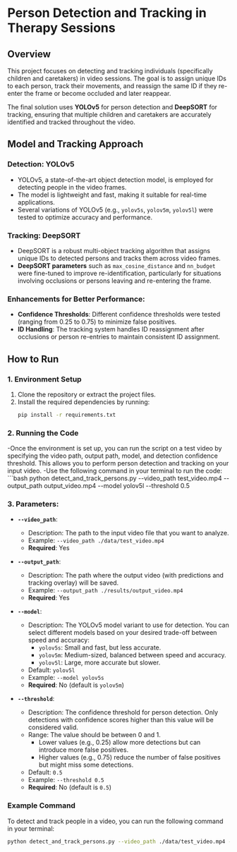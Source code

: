 # Person Detection and Tracking in Therapy Sessions

## Overview
This project focuses on detecting and tracking individuals (specifically children and caretakers) in video sessions. The goal is to assign unique IDs to each person, track their movements, and reassign the same ID if they re-enter the frame or become occluded and later reappear.

The final solution uses **YOLOv5** for person detection and **DeepSORT** for tracking, ensuring that multiple children and caretakers are accurately identified and tracked throughout the video.

## Model and Tracking Approach
### Detection: YOLOv5
- YOLOv5, a state-of-the-art object detection model, is employed for detecting people in the video frames. 
- The model is lightweight and fast, making it suitable for real-time applications.
- Several variations of YOLOv5 (e.g., `yolov5s`, `yolov5m`, `yolov5l`) were tested to optimize accuracy and performance.

### Tracking: DeepSORT
- DeepSORT is a robust multi-object tracking algorithm that assigns unique IDs to detected persons and tracks them across video frames.
- **DeepSORT parameters** such as `max_cosine_distance` and `nn_budget` were fine-tuned to improve re-identification, particularly for situations involving occlusions or persons leaving and re-entering the frame.
  
### Enhancements for Better Performance:
- **Confidence Thresholds**: Different confidence thresholds were tested (ranging from 0.25 to 0.75) to minimize false positives.
- **ID Handling**: The tracking system handles ID reassignment after occlusions or person re-entries to maintain consistent ID assignment.

## How to Run
### 1. Environment Setup
1. Clone the repository or extract the project files.
2. Install the required dependencies by running:
   ```bash
   pip install -r requirements.txt
   
### 2. Running the Code
-Once the environment is set up, you can run the script on a test video by specifying the video path, output path, model, and detection confidence threshold. This allows you to perform     person detection and tracking on your input video.
-Use the following command in your terminal to run the code:
    ```bash
    python detect_and_track_persons.py --video_path test_video.mp4 --output_path output_video.mp4 --model yolov5l --threshold 0.5
   

### 3. Parameters:

- **`--video_path`**: 
  - Description: The path to the input video file that you want to analyze.
  - Example: `--video_path ./data/test_video.mp4`
  - **Required**: Yes

- **`--output_path`**: 
  - Description: The path where the output video (with predictions and tracking overlay) will be saved.
  - Example: `--output_path ./results/output_video.mp4`
  - **Required**: Yes

- **`--model`**: 
  - Description: The YOLOv5 model variant to use for detection. You can select different models based on your desired trade-off between speed and accuracy:
    - `yolov5s`: Small and fast, but less accurate.
    - `yolov5m`: Medium-sized, balanced between speed and accuracy.
    - `yolov5l`: Large, more accurate but slower.
  - Default: `yolov5l`
  - Example: `--model yolov5s`
  - **Required**: No (default is `yolov5m`)

- **`--threshold`**: 
  - Description: The confidence threshold for person detection. Only detections with confidence scores higher than this value will be considered valid.
  - Range: The value should be between 0 and 1.
    - Lower values (e.g., 0.25) allow more detections but can introduce more false positives.
    - Higher values (e.g., 0.75) reduce the number of false positives but might miss some detections.
  - Default: `0.5`
  - Example: `--threshold 0.5`
  - **Required**: No (default is `0.5`)

### Example Command

To detect and track people in a video, you can run the following command in your terminal:

```bash
python detect_and_track_persons.py --video_path ./data/test_video.mp4 --output_path ./results/output_video.mp4 --model yolov5m --threshold 0.75
